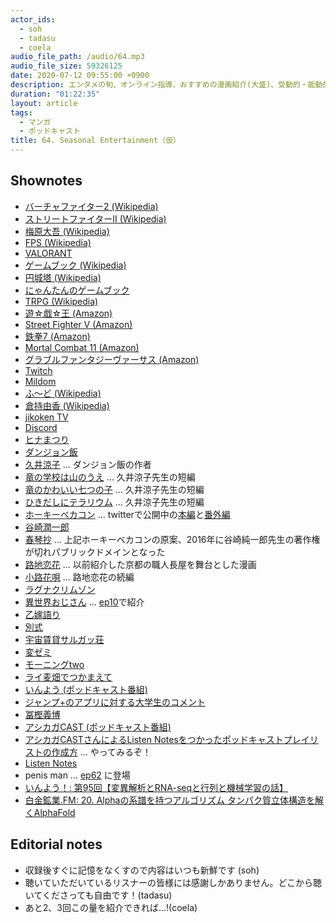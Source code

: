 ```yaml
---
actor_ids:
  - soh
  - tadasu
  - coela
audio_file_path: /audio/64.mp3
audio_file_size: 59326125
date: 2020-07-12 09:55:00 +0900
description: エンタメの旬、オンライン指導、おすすめの漫画紹介(大盛)、受動的・能動的情報摂取、ポッドキャストのプレイリストについて話しました。
duration: "01:22:35"
layout: article
tags:
  - マンガ
  - ポッドキャスト
title: 64. Seasonal Entertainment（仮）
---
```


## Shownotes
- [バーチャファイター2 (Wikipedia)](https://ja.wikipedia.org/wiki/%E3%83%90%E3%83%BC%E3%83%81%E3%83%A3%E3%83%95%E3%82%A1%E3%82%A4%E3%82%BF%E3%83%BC2)
- [ストリートファイターII (Wikipedia)](https://ja.wikipedia.org/wiki/%E3%82%B9%E3%83%88%E3%83%AA%E3%83%BC%E3%83%88%E3%83%95%E3%82%A1%E3%82%A4%E3%82%BF%E3%83%BCII)
- [梅原大吾 (Wikipedia)](https://ja.wikipedia.org/wiki/%E6%A2%85%E5%8E%9F%E5%A4%A7%E5%90%BE)
- [FPS (Wikipedia)](https://en.wikipedia.org/wiki/First-person_shooter)
- [VALORANT](https://playvalorant.com/en-us/)
- [ゲームブック (Wikipedia)](https://ja.wikipedia.org/wiki/%E3%82%B2%E3%83%BC%E3%83%A0%E3%83%96%E3%83%83%E3%82%AF)
- [円城塔 (Wikipedia)](https://ja.wikipedia.org/wiki/%E5%86%86%E5%9F%8E%E5%A1%94)
- [にゃんたんのゲームブック](https://www.poplar.co.jp/book/search/result/archive/5250089.html)
- [TRPG (Wikipedia)](https://en.wikipedia.org/wiki/Tabletop_role-playing_game)
- [遊☆戯☆王 (Amazon)](https://www.amazon.co.jp/dp/B074C2HNQ2?tag=researchatf04-22)
- [Street Fighter V (Amazon)](https://www.amazon.co.jp/dp/B081QHDVQH?tag=researchatf04-22)
- [鉄拳7 (Amazon)](https://www.amazon.co.jp/dp/B01MSADRLN?tag=researchatf04-22)
- [Mortal Combat 11 (Amazon)](https://www.amazon.co.jp/dp/B07L6KD1K3?tag=researchatf04-22)
- [グラブルファンタジーヴァーサス (Amazon)](https://www.amazon.co.jp/dp/B07W33QMM4?tag=researchatf04-22)
- [Twitch](https://www.twitch.tv/)
- [Mildom](https://www.mildom.com/)
- [ふ〜ど (Wikipedia)](https://ja.wikipedia.org/wiki/%E3%81%B5%E3%80%9C%E3%81%A9)
- [倉持由香 (Wikipedia)](https://ja.wikipedia.org/wiki/%E5%80%89%E6%8C%81%E7%94%B1%E9%A6%99)
- [jikoken TV](https://jikoken.tokyo/)
- [Discord](https://discord.com)
- [ヒナまつり](https://www.amazon.co.jp/dp/B00C40EU46?tag=researchatf04-22)
- [ダンジョン飯](https://www.amazon.co.jp/dp/B00S0E4JW8?tag=researchatf04-22)
- [久井涼子](https://ja.wikipedia.org/wiki/九井諒子) ... ダンジョン飯の作者
- [竜の学校は山のうえ](https://www.amazon.co.jp/gp/product/B00DLT047Q?tag=researchatf04-22) ... 久井涼子先生の短編
- [竜のかわいい七つの子](https://www.amazon.co.jp/gp/product/B00BEPJ2SG?tag=researchatf04-22) ... 久井涼子先生の短編
- [ひきだしにテラリウム](https://www.amazon.co.jp/gp/product/B00E59A03O?tag=researchatf04-22) ... 久井涼子先生の短編
- [ホーキーベカコン](https://www.amazon.co.jp/dp/B07NYP18VJ?tag=researchatf04-22) ... twitterで公開中の[本編](https://twitter.com/aekanar/status/1048480727363248133?s=20)と[番外編](https://twitter.com/aekanar/status/1091660168461398016?s=20)
- [谷崎潤一郎](https://ja.wikipedia.org/wiki/谷崎潤一郎)
- [春琴抄](https://www.amazon.co.jp/dp/B01H13QFW0?tag=researchatf04-22) ... 上記ホーキーベカコンの原案、2016年に谷崎純一郎先生の著作権が切れパブリックドメインとなった
- [路地恋花](https://www.amazon.co.jp/dp/B009YDLEU4?tag=researchatf04-22) ... 以前紹介した京都の職人長屋を舞台とした漫画
- [小路花唄](https://www.amazon.co.jp/gp/product/B01N2LDH35?tag=researchatf04-22) ... 路地恋花の続編
- [ラグナクリムゾン](https://www.amazon.co.jp/dp/B0763H25RB?tag=researchatf04-22)
- [異世界おじさん](https://www.amazon.co.jp/gp/product/B07R8GQ8DZ?tag=researchatf04-22) ... [ep10](https://researchat.fm/episode/10)で紹介
- [乙嫁語り](https://www.amazon.co.jp/dp/B0097280D6?tag=researchatf04-22)
- [別式](https://www.amazon.co.jp/dp/B01N2T0NQ3?tag=researchatf04-22)
- [宇宙賃貸サルガッ荘](https://www.amazon.co.jp/dp/B00HK7001U?tag=researchatf04-22)
- [変ゼミ](https://www.amazon.co.jp/gp/product/B00A2MCV1C?tag=researchatf04-22)
- [モーニングtwo](https://morning.kodansha.co.jp/morningtwo/)
- [ライ麦畑でつかまえて](https://www.amazon.co.jp/dp/4560070512?tag=researchatf04-22)
- [いんよう (ポッドキャスト番組)](https://anchor.fm/inntoyoh)
- [ジャンプ+のアプリに対する大学生のコメント](https://twitter.com/momiyama2019/status/1271837688363053056)
- [冨樫義博](https://ja.wikipedia.org/wiki/%E5%86%A8%E6%A8%AB%E7%BE%A9%E5%8D%9A)
- [アシカガCAST (ポッドキャスト番組)](https://anchor.fm/ashikaga)
- [アシカガCASTさんによるListen Notesをつかったポッドキャストプレイリストの作成方](https://twitter.com/ashikagacast/status/1248171537951150080) ... やってみるぞ！
- [Listen Notes](https://www.listennotes.com/)
- penis man ... [ep62](https://researchat.fm/episode/62) に登場
- [いんよう！: 第95回【変異解析とRNA-seqと行列と機械学習の話】](https://podcasts.apple.com/jp/podcast/%E7%AC%AC95%E5%9B%9E-%E5%A4%89%E7%95%B0%E8%A7%A3%E6%9E%90%E3%81%A8rna-seq%E3%81%A8%E8%A1%8C%E5%88%97%E3%81%A8%E6%A9%9F%E6%A2%B0%E5%AD%A6%E7%BF%92%E3%81%AE%E8%A9%B1/id1419695844?i=1000477280392)
- [白金鉱業.FM: 20. Alphaの系譜を持つアルゴリズム タンパク質立体構造を解くAlphaFold](https://shirokane-kougyou.fm/episode/31)

## Editorial notes
- 収録後すぐに記憶をなくすので内容はいつも新鮮です (soh)
- 聴いていただいているリスナーの皆様には感謝しかありません。どこから聴いてくださっても自由です！(tadasu)
- あと2、3回この量を紹介できれば...!(coela)
